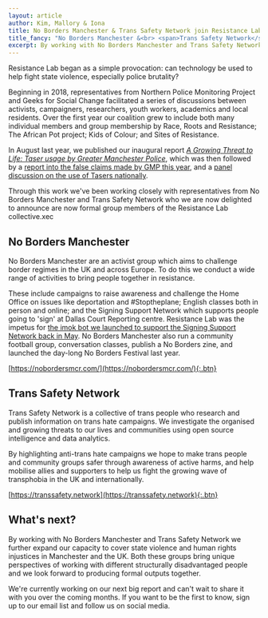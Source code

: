 ```yaml
---
layout: article
author: Kim, Mallory & Iona
title: No Borders Manchester & Trans Safety Network join Resistance Lab
title_fancy: "No Borders Manchester &<br> <span>Trans Safety Network</span><br> join Resistance Lab"
excerpt: By working with No Borders Manchester and Trans Safety Network we further expand our capacity to cover state violence and human rights injustices in Manchester and the UK. Both these groups bring unique perspectives of working with different structurally disadvantaged people and we look forward to producing formal outputs together.
---
```


Resistance Lab began as a simple provocation: can technology be used to help fight state violence, especially police brutality? 

Beginning in 2018, representatives from Northern Police Monitoring Project and Geeks for Social Change facilitated a series of discussions between activists, campaigners, researchers, youth workers, academics and local residents. Over the first year our coalition grew to include both many individual members and group membership by Race, Roots and Resistance; The African Pot project; Kids of Colour; and Sites of Resistance.

In August last year, we published our inaugural report [_A Growing Threat to Life: Taser usage by Greater Manchester Police_](/our-work/gmp-taser-update/index.html), which was then followed by a [report into the false claims made by GMP this year](/our-work/gmp-taser-update/index.html), and a [panel discussion on the use of Tasers nationally](/news/2021-02-25-no-more-tasers-panel.html). 

Through this work we've been working closely with representatives from No Borders Manchester and Trans Safety Network who we are now delighted to announce are now formal group members of the Resistance Lab collective.xec

## No Borders Manchester

No Borders Manchester are an activist group which aims to challenge border regimes in the UK and across Europe. To do this we conduct a wide range of activities to bring people together in resistance. 

These include campaigns to raise awareness and challenge the Home Office on issues like deportation and #Stoptheplane; English classes both in person and online; and the Signing Support Network which supports people going to 'sign' at Dallas Court Reporting centre. Resistance Lab was the impetus for [the imok bot we launched to support the Signing Support Network back in May](https://gfsc.studio/2021/05/12/imok-is-launched.html). No Borders Manchester also run a community football group, conversation classes, publish a No Borders zine, and launched the day-long No Borders Festival last year. 

[https://nobordersmcr.com/](https://nobordersmcr.com/){:.btn} 

## Trans Safety Network

Trans Safety Network is a collective of trans people who research and publish information on trans hate campaigns. We investigate the organised and growing threats to our lives and communities using open source intelligence and data analytics.

By highlighting anti-trans hate campaigns we hope to make trans people and community groups safer through awareness of active harms, and help mobilise allies and supporters to help us fight the growing wave of transphobia in the UK and internationally.

[https://transsafety.network](https://transsafety.network){:.btn}

## What's next?

By working with No Borders Manchester and Trans Safety Network we further expand our capacity to cover state violence and human rights injustices in Manchester and the UK. Both these groups bring unique perspectives of working with different structurally disadvantaged people and we look forward to producing formal outputs together.

We're currently working on our next big report and can't wait to share it with you over the coming months. If you want to be the first to know, sign up to our email list and follow us on social media.